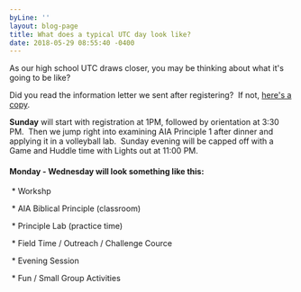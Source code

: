 ```yaml
---
byLine: ''
layout: blog-page
title: What does a typical UTC day look like?
date: 2018-05-29 08:55:40 -0400
---
```

As our high school UTC draws closer, you may be thinking about what it's going to be like?

Did you read the information letter we sent after registering?  If not, [here's a copy](https://docs.google.com/document/d/1EqiCsl5EXkKVlzXk_RvBTMv3P5bRjpqsXeNSAbcsIa4/edit?usp=sharing).

**Sunday** will start with registration at 1PM, followed by orientation at 3:30 PM.  Then we jump right into examining AIA Principle 1 after dinner and applying it in a volleyball lab.  Sunday evening will be capped off with a Game and Huddle time with Lights out at 11:00 PM.

#### **Monday - Wednesday will look something like this:**

 \* Workshp

 \* AIA Biblical Principle (classroom)

 \* Principle Lab (practice time)

 \* Field Time / Outreach / Challenge Cource

 \* Evening Session

 \* Fun / Small Group Activities